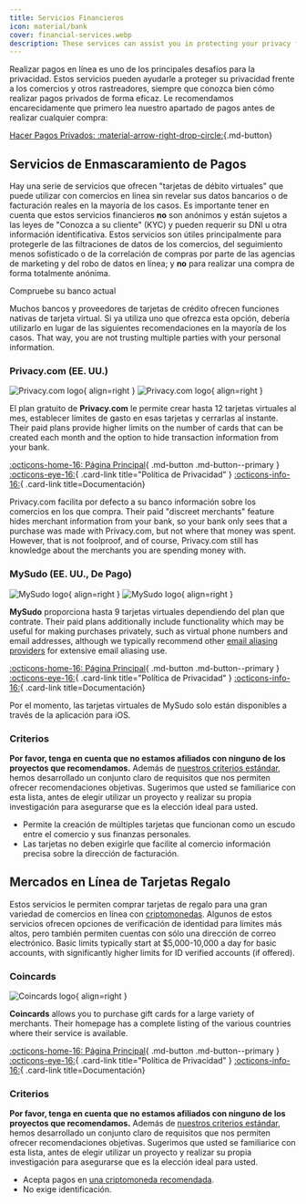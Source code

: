 ```yaml
---
title: Servicios Financieros
icon: material/bank
cover: financial-services.webp
description: These services can assist you in protecting your privacy from merchants and other trackers, which is one of the biggest challenges to privacy today.
---
```


Realizar pagos en línea es uno de los principales desafíos para la privacidad. Estos servicios pueden ayudarle a proteger su privacidad frente a los comercios y otros rastreadores, siempre que conozca bien cómo realizar pagos privados de forma eficaz. Le recomendamos encarecidamente que primero lea nuestro apartado de pagos antes de realizar cualquier compra:

[Hacer Pagos Privados: :material-arrow-right-drop-circle:](advanced/payments.md ""){.md-button}

## Servicios de Enmascaramiento de Pagos

Hay una serie de servicios que ofrecen "tarjetas de débito virtuales" que puede utilizar con comercios en línea sin revelar sus datos bancarios o de facturación reales en la mayoría de los casos. Es importante tener en cuenta que estos servicios financieros **no** son anónimos y están sujetos a las leyes de "Conozca a su cliente" (KYC) y pueden requerir su DNI u otra información identificativa. Estos servicios son útiles principalmente para protegerle de las filtraciones de datos de los comercios, del seguimiento menos sofisticado o de la correlación de compras por parte de las agencias de marketing y del robo de datos en línea; y **no** para realizar una compra de forma totalmente anónima.

<div class="admonition tip" markdown>
<p class="admonition-title">Compruebe su banco actual</p>

Muchos bancos y proveedores de tarjetas de crédito ofrecen funciones nativas de tarjeta virtual. Si ya utiliza uno que ofrezca esta opción, debería utilizarlo en lugar de las siguientes recomendaciones en la mayoría de los casos. That way, you are not trusting multiple parties with your personal information.

</div>

### Privacy.com (EE. UU.)

<div class="admonition recommendation" markdown>

![Privacy.com logo](assets/img/financial-services/privacy_com.svg#only-light){ align=right }
![Privacy.com logo](assets/img/financial-services/privacy_com-dark.svg#only-dark){ align=right }

El plan gratuito de **Privacy.com** le permite crear hasta 12 tarjetas virtuales al mes, establecer límites de gasto en esas tarjetas y cerrarlas al instante. Their paid plans provide higher limits on the number of cards that can be created each month and the option to hide transaction information from your bank.

[:octicons-home-16: Página Principal](https://privacy.com){ .md-button .md-button--primary }
[:octicons-eye-16:](https://privacy.com/privacy-policy){ .card-link title="Política de Privacidad" }
[:octicons-info-16:](https://support.privacy.com){ .card-link title=Documentación}

</details>

</div>

Privacy.com facilita por defecto a su banco información sobre los comercios en los que compra. Their paid "discreet merchants" feature hides merchant information from your bank, so your bank only sees that a purchase was made with Privacy.com, but not where that money was spent. However, that is not foolproof, and of course, Privacy.com still has knowledge about the merchants you are spending money with.

### MySudo (EE. UU., De Pago)

<div class="admonition recommendation" markdown>

![MySudo logo](assets/img/financial-services/mysudo.svg#only-light){ align=right }
![MySudo logo](assets/img/financial-services/mysudo-dark.svg#only-dark){ align=right }

**MySudo** proporciona hasta 9 tarjetas virtuales dependiendo del plan que contrate. Their paid plans additionally include functionality which may be useful for making purchases privately, such as virtual phone numbers and email addresses, although we typically recommend other [email aliasing providers](email-aliasing.md) for extensive email aliasing use.

[:octicons-home-16: Página Principal](https://mysudo.com){ .md-button .md-button--primary }
[:octicons-eye-16:](https://anonyome.com/privacy-policy){ .card-link title="Política de Privacidad" }
[:octicons-info-16:](https://support.mysudo.com){ .card-link title=Documentación}

</details>

</div>

Por el momento, las tarjetas virtuales de MySudo solo están disponibles a través de la aplicación para iOS.

### Criterios

**Por favor, tenga en cuenta que no estamos afiliados con ninguno de los proyectos que recomendamos.** Además de [nuestros criterios estándar](about/criteria.md), hemos desarrollado un conjunto claro de requisitos que nos permiten ofrecer recomendaciones objetivas. Sugerimos que usted se familiarice con esta lista, antes de elegir utilizar un proyecto y realizar su propia investigación para asegurarse que es la elección ideal para usted.

- Permite la creación de múltiples tarjetas que funcionan como un escudo entre el comercio y sus finanzas personales.
- Las tarjetas no deben exigirle que facilite al comercio información precisa sobre la dirección de facturación.

## Mercados en Línea de Tarjetas Regalo

Estos servicios le permiten comprar tarjetas de regalo para una gran variedad de comercios en línea con [criptomonedas](cryptocurrency.md). Algunos de estos servicios ofrecen opciones de verificación de identidad para límites más altos, pero también permiten cuentas con sólo una dirección de correo electrónico. Basic limits typically start at $5,000-10,000 a day for basic accounts, with significantly higher limits for ID verified accounts (if offered).

### Coincards

<div class="admonition recommendation" markdown>

![Coincards logo](assets/img/financial-services/coincards.svg){ align=right }

**Coincards** allows you to purchase gift cards for a large variety of merchants. Their homepage has a complete listing of the various countries where their service is available.

[:octicons-home-16: Página Principal](https://coincards.com){ .md-button .md-button--primary }
[:octicons-eye-16:](https://coincards.com/privacy-policy){ .card-link title="Política de Privacidad" }
[:octicons-info-16:](https://coincards.com/frequently-asked-questions){ .card-link title=Documentación}

</details>

</div>

<!-- markdownlint-disable-next-line -->
### Criterios

**Por favor, tenga en cuenta que no estamos afiliados con ninguno de los proyectos que recomendamos.** Además de [nuestros criterios estándar](about/criteria.md), hemos desarrollado un conjunto claro de requisitos que nos permiten ofrecer recomendaciones objetivas. Sugerimos que usted se familiarice con esta lista, antes de elegir utilizar un proyecto y realizar su propia investigación para asegurarse que es la elección ideal para usted.

- Acepta pagos en [una criptomoneda recomendada](cryptocurrency.md).
- No exige identificación.
